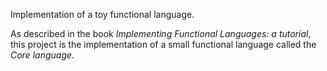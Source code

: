 Implementation of a toy functional language.

As described in the book *Implementing Functional Languages: a tutorial*, this project is the implementation of a small functional language called the *Core language*.
